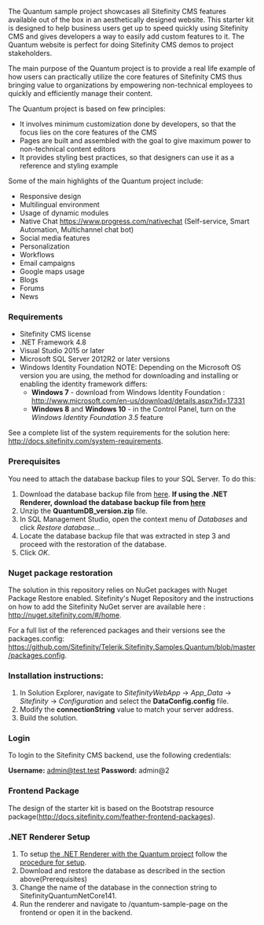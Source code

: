 The Quantum sample project showcases all Sitefinity CMS features available out of the box in an aesthetically designed website. This starter kit is designed to help business users get up to speed quickly using Sitefinity CMS and gives developers a way to easily add custom features to it. The Quantum website is perfect for doing Sitefinity CMS demos to project stakeholders.

The main purpose of the Quantum project is to provide a real life example of how users can practically utilize the core features of Sitefinity CMS thus bringing value to organizations by empowering non-technical employees to quickly and efficiently manage their content.

The Quantum project is based on few principles:

- It involves minimum customization done by developers, so that the focus lies on the core features of the CMS 
- Pages are built and assembled with the goal to give maximum power to non-technical content editors 
- It provides styling best practices, so that designers can use it as a reference and styling example

Some of the main highlights of the Quantum project include:

- Responsive design
- Multilingual environment
- Usage of dynamic modules
- Native Chat https://www.progress.com/nativechat (Self-service, Smart Automation, Multichannel chat bot)
- Social media features
- Personalization
- Workflows
- Email campaigns
- Google maps usage
- Blogs
- Forums
- News


### **Requirements**

- Sitefinity CMS license
- .NET Framework 4.8
- Visual Studio 2015 or later
- Microsoft SQL Server 2012R2 or later versions
- Windows Identity Foundation NOTE: Depending on the Microsoft OS version you are using, the method for downloading and installing or enabling the identity framework differs:
  - **Windows 7**  - download from  Windows Identity Foundation : http://www.microsoft.com/en-us/download/details.aspx?id=17331
  - **Windows 8** and **Windows 10** - in the Control Panel, turn on the *Windows Identity Foundation 3.5* feature 

See a complete list of the system requirements for the solution here: http://docs.sitefinity.com/system-requirements.

### **Prerequisites**

You need to attach the database backup files to your SQL Server. To do this:

1. Download the database backup file from [here](https://sitefinitystore.blob.core.windows.net/files/Telerik.Sitefinity.Samples.Quantum/QuantumDB_v_1407725.zip). **If using the .NET Renderer, download the database backup file from [here](https://sitefinitystore.blob.core.windows.net/files/Telerik.Sitefinity.Samples.Quantum/QuantumDb_V141_NetRenderer.zip)**
2. Unzip the  **QuantumDB_version.zip**  file.
3. In SQL Management Studio, open the context menu of _Databases_ and click _Restore database..._
4. Locate the database backup file that was extracted in step 3 and proceed with the restoration of the database.
5. Click _OK_.

### **Nuget package restoration**

The solution in this repository relies on NuGet packages with Nuget Package Restore enabled. Sitefinity&#39;s Nuget Repository and the instructions on how to add the Sitefinity NuGet server are available here : http://nuget.sitefinity.com/#/home.

For a full list of the referenced packages and their versions see the packages.config: https://github.com/Sitefinity/Telerik.Sitefinity.Samples.Quantum/blob/master/packages.config.

### **Installation instructions:**

1. In Solution Explorer, navigate to _SitefinityWebApp_ -&gt; _App\_Data_ -&gt; _Sitefinity_ -&gt; _Configuration_ and select the  **DataConfig.config**  file.
2. Modify the  **connectionString**  value to match your server address.
3. Build the solution.

### **Login**

To login to the Sitefinity CMS backend, use the following credentials:

**Username:**  admin@test.test  **Password:**  admin@2

### **Frontend Package**

The design of the starter kit is based on the Bootstrap resource package(http://docs.sitefinity.com/feather-frontend-packages).

### **.NET Renderer Setup**

1. To setup [the .NET Renderer with the Quantum project](https://github.com/Sitefinity/sitefinity-aspnetcore-mvc-samples/tree/master/src/quantum-sample-page) follow the [procedure for setup](https://www.progress.com/documentation/sitefinity-cms/setup-the-asp.net-core-renderer).
2. Download and restore the database as described in the section above(Prerequisites)
3. Change the name of the database in the connection string to SitefinityQuantumNetCore141.
4. Run the renderer and navigate to /quantum-sample-page on the frontend or open it in the backend.
